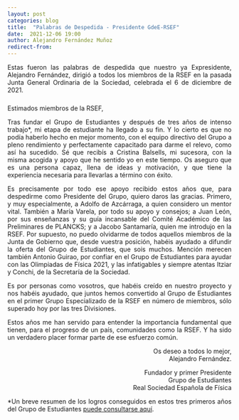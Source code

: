 ```yaml
---
layout: post
categories: blog
title:  "Palabras de Despedida - Presidente GdeE-RSEF"
date:  2021-12-06 19:00
author: Alejandro Fernández Muñoz
redirect-from:
---
```


<p style="text-align: justify;">Estas fueron las palabras de despedida que nuestro ya Expresidente, Alejandro Fernández, dirigió a todos los miembros de la RSEF en la pasada Junta General Ordinaria de la Sociedad, celebrada el 6 de diciembre de 2021.</p>

<p style="padding-top: 10px">Estimados miembros de la RSEF,</p>

<p style="text-align: justify;">Tras fundar el Grupo de Estudiantes y después de tres años de intenso trabajo*, mi etapa de estudiante ha llegado a su fin. Y lo cierto es que no podía haberlo hecho en mejor momento, con el equipo directivo del Grupo a pleno rendimiento y perfectamente capacitado para darme el relevo, como así ha sucedido. Sé que recibís a Cristina Balsells, mi sucesora, con la misma acogida y apoyo que he sentido yo en este tiempo. Os aseguro que es una persona capaz, llena de ideas y motivación, y que tiene la experiencia necesaria para llevarlas a término con éxito.</p>
<p style="text-align: justify;">Es precisamente por todo ese apoyo recibido estos años que, para despedirme como Presidente del Grupo, quiero daros las gracias. Primero, y muy especialmente, a Adolfo de Azcárraga, a quien considero un mentor vital. También a María Varela, por todo su apoyo y consejos; a Juan León, por sus enseñanzas y su guía incansable del Comité Académico de las Preliminares de PLANCKS; y a Jacobo Santamaría, quien me introdujo en la RSEF. Por supuesto, no puedo olvidarme de todos aquellos miembros de la Junta de Gobierno que, desde vuestra posición, habéis ayudado a difundir la oferta del Grupo de Estudiantes, que sois muchos. Mención merecen también Antonio Guirao, por confiar en el Grupo de Estudiantes para ayudar con las Olimpiadas de Física 2021, y las infatigables y siempre atentas Itziar y Conchi, de la Secretaría de la Sociedad.</p>
<p style="text-align: justify;">Es por personas como vosotros, que habéis creído en nuestro proyecto y nos habéis ayudado, que juntos hemos convertido al Grupo de Estudiantes en el primer Grupo Especializado de la RSEF en número de miembros, sólo superado hoy por las tres Divisiones.</p>
<p style="text-align: justify;">Estos años me han servido para entender la importancia fundamental que tienen, para el progreso de un país, comunidades como la RSEF. Y ha sido un verdadero placer formar parte de ese esfuerzo común.</p>

<p style="text-align: right;">Os deseo a todos lo mejor,<br>
Alejandro Fernández.</p>

<p style="text-align: right;">Fundador y primer Presidente<br>
Grupo de Estudiantes<br>
Real Sociedad Española de Física</p>

<p style="text-align: justify;">*Un breve resumen de los logros conseguidos en estos tres primeros años del Grupo de Estudiantes <a href="https://estudiantes.rsef.es/blog/2021/11/14/CartaDimisionAlejandro/" target="_blank">puede consultarse aquí</a>.</p>

